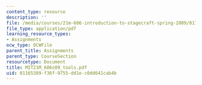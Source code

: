 ```yaml
---
content_type: resource
description: ''
file: /media/courses/21m-606-introduction-to-stagecraft-spring-2009/01165389f36f9755dd1ec0dd641cab4b_MIT21M_606s09_tools.pdf
file_type: application/pdf
learning_resource_types:
- Assignments
ocw_type: OCWFile
parent_title: Assignments
parent_type: CourseSection
resourcetype: Document
title: MIT21M_606s09_tools.pdf
uid: 01165389-f36f-9755-dd1e-c0dd641cab4b
---
```

